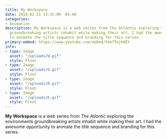 ```yaml
---
title: My Workspace
date: 2018-02-11 13:31:00 -05:00
categories:
- Animation
description: My Workspace is a web series from The Atlantic exploring the environments
  groundbreaking artists inhabit while making their art. I had the awesome opportunity
  to animate the title sequence and branding for this series.
primary-embed: https://www.youtube.com/embed/54eTTejh6EY
info:
- type: Image
  asset: "/uploads/W.gif"
  style: Float
- type: Image
  asset: "/uploads/O.gif"
  style: Float
- type: Image
  asset: "/uploads/R.gif"
  style: Float
- type: Image
  asset: "/uploads/K.gif"
  style: Float
---
```


**My Workspace** is a web series from *The Atlantic* exploring the environments groundbreaking artists inhabit while making their art. I had the awesome opportunity to animate the title sequence and branding for this series.